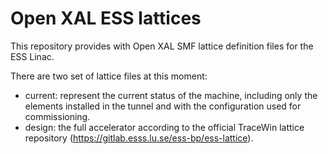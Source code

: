 # Open XAL ESS lattices

This repository provides with Open XAL SMF lattice definition files for the ESS Linac.

There are two set of lattice  files at this moment:
* current: represent the current status of the machine, including only the elements installed in the tunnel and with the configuration used for commissioning.
* design: the full accelerator according to the official TraceWin lattice repository (https://gitlab.esss.lu.se/ess-bp/ess-lattice).
